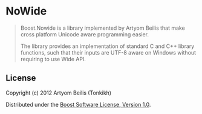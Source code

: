 NoWide
======

> Boost.Nowide is a library implemented by Artyom Beilis that make cross platform Unicode aware
> programming easier.
>
> The library provides an implementation of standard C and C++ library functions, such that their
> inputs are UTF-8 aware on Windows without requiring to use Wide API.

License
-------

Copyright (c) 2012 Artyom Beilis (Tonkikh)

Distributed under the
[Boost Software License, Version 1.0](http://www.boost.org/LICENSE_1_0.txt).
